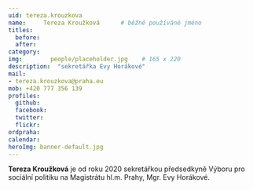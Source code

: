 ```yaml
---
uid: tereza.krouzkova
name:     Tereza Kroužková  	# běžně používáné jméno
titles:
  before: 
  after:
category:
img: 		people/placeholder.jpg    # 165 x 220
description:  "sekretářka Evy Horákové"
mail:
- tereza.krouzkova@praha.eu
mob: +420 777 356 139
profiles:
  github:     
  facebook: 	
  twitter: 		
  flickr:
ordpraha: 
calendar: 
heroImg: banner-default.jpg  
---
```


**Tereza Kroužková** je od roku 2020 sekretářkou předsedkyně Výboru pro sociální politiku na Magistrátu hl.m. Prahy, Mgr. Evy Horákové. 
